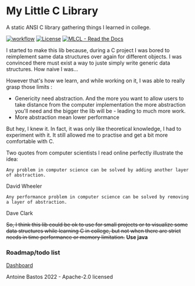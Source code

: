 # My Little C Library
A static ANSI C library gathering things I learned in college.

[![workflow](https://github.com/cydaw6/MyLittleCLibrary/actions/workflows/c-cpp.yml/badge.svg)](https://github.com/cydaw6/MyLittleCLibrary/actions/workflows/c-cpp.yml)
[![License](https://img.shields.io/badge/License-GPL-blue)](#license)
[![MLCL  -  Read the Docs](https://img.shields.io/badge/MLCL_-_Doc-347deb?logo=Read+the+Docs)](https://cydaw6.github.io/MyLittleCLibrary)

I started to make this lib because, during a C project I was bored to reimplement same data structures over again
for different objects. I was convinced there must exist a way to juste simply write generic data structures.
How naive I was...

However that's how we learn, and while working on it, I was able to really grasp those limits :
- Genericity need abstraction. And the more you want to allow users to take distance from the computer implementation
  the more abstraction you'll need and the bigger the lib will be - leading to much more work.
- More abstraction mean lower performance

But hey, I knew it. In fact, it was only like theoretical knowledge, I had to experiment with it.
It still allowed me to practise and get a bit more comfortable with C.

Two quotes from computer scientists I read online perfectly illustrate the idea:

```
Any problem in computer science can be solved by adding another layer of abstraction. 
```

David Wheeler

```
Any performance problem in computer science can be solved by removing a layer of abstraction.
```
Dave Clark

~~So, I think this lib could be ok to use for small projects or to visualize some data structures while learning C in college,
but not when there are strict needs in time performance or memory limitation.~~ **Use java**

### Roadmap/todo list
[Dashboard](https://github.com/users/cydaw6/projects/1)

Antoine Bastos 2022 - Apache-2.0 licensed
